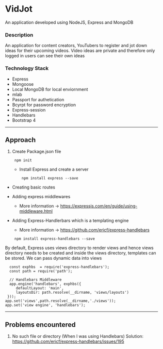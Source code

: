 # VidJot
An application developed using NodeJS, Express and MongoDB<br>
### Description
An application for content creators, YouTubers to register and jot down ideas for their upcoming videos. Video ideas are private and therefore only logged in users can see their own ideas
<br>
### Technology Stack
- Express
- Mongoose
- Local MongoDB for local enviornment
- mlab 
- Passport for authetication
- Bcyrpt for password encryption
- Express-session
- Handlebars
- Bootstrap 4

<hr>

## Approach

1. Create Package.json file 
   
   ```
    npm init
   ```
   
   - Install Express and create a server
   
     ```
      npm install express --save
     ```
  
  - Creating basic routes <br>
    <img src = "">
  
  - Adding express middlewares
    - More information -> https://expressjs.com/en/guide/using-middleware.html
    
  - Adding Express-Handlerbars which is a templating engine
     - More information -> https://github.com/ericf/express-handlebars
     
     ```
      npm install express-handlebars --save
     ```
   By default, Express uses views directory to render views and hence views directory needs to be created and inside the views directory, templates can be stored. We can pass dynamic data into views
   
   ```
     const exphbs  = require('express-handlebars');
     const path = require('path');

     // Handlebars Middleware
     app.engine('handlebars', exphbs({
        defaultLayout: 'main',
        layoutsDir: path.resolve(__dirname, 'views/layouts')
    }));
   app.set('views',path.resolve(__dirname,'./views'));
   app.set('view engine', 'handlebars');
   ```
   
   
   
   
<hr>

## Problems encountered

1. No such file or directory (When I was using Handlebars)
   Solution: https://github.com/ericf/express-handlebars/issues/195
